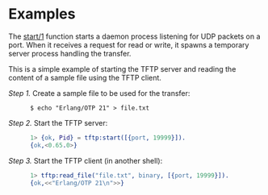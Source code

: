 <!--
%CopyrightBegin%

SPDX-License-Identifier: Apache-2.0

Copyright Ericsson AB 2023-2024. All Rights Reserved.

Licensed under the Apache License, Version 2.0 (the "License");
you may not use this file except in compliance with the License.
You may obtain a copy of the License at

    http://www.apache.org/licenses/LICENSE-2.0

Unless required by applicable law or agreed to in writing, software
distributed under the License is distributed on an "AS IS" BASIS,
WITHOUT WARRANTIES OR CONDITIONS OF ANY KIND, either express or implied.
See the License for the specific language governing permissions and
limitations under the License.

%CopyrightEnd%
-->
# Examples


The [start/1](`tftp:start/1`) function starts a daemon process listening for UDP
packets on a port. When it receives a request for read or write, it spawns a
temporary server process handling the transfer.

This is a simple example of starting the TFTP server and reading the content of
a sample file using the TFTP client.

_Step 1._ Create a sample file to be used for the transfer:

```text
      $ echo "Erlang/OTP 21" > file.txt
```

_Step 2._ Start the TFTP server:

```erlang
      1> {ok, Pid} = tftp:start([{port, 19999}]).
      {ok,<0.65.0>}
```

_Step 3._ Start the TFTP client (in another shell):

```erlang
      1> tftp:read_file("file.txt", binary, [{port, 19999}]).
      {ok,<<"Erlang/OTP 21\n">>}
```
